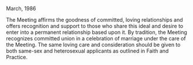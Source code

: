 March, 1986

The Meeting affirms the goodness of committed, loving relationships and offers recognition and support to those who share this ideal and desire to enter into a permanent relationship based upon it. By tradition, the Meeting recognizes committed union in a celebration of marriage under the care of the Meeting. The same loving care and consideration should be given to both same-sex and heterosexual applicants as outlined in Faith and Practice.
